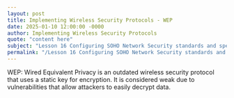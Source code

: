 ```yaml
---
layout: post
title: Implementing Wireless Security Protocols - WEP
date: 2025-01-10 12:00:00 -0000
author: Implementing Wireless Security Protocols
quote: "content here"
subject: "Lesson 16 Configuring SOHO Network Security standards and specifications"
permalink: "/Lesson 16 Configuring SOHO Network Security standards and specifications/Implementing Wireless Security Protocols/Implementing Wireless Security Protocols - WEP"
---
```


WEP: Wired Equivalent Privacy is an outdated wireless security protocol that uses a static key for encryption. It is considered weak due to vulnerabilities that allow attackers to easily decrypt data.

